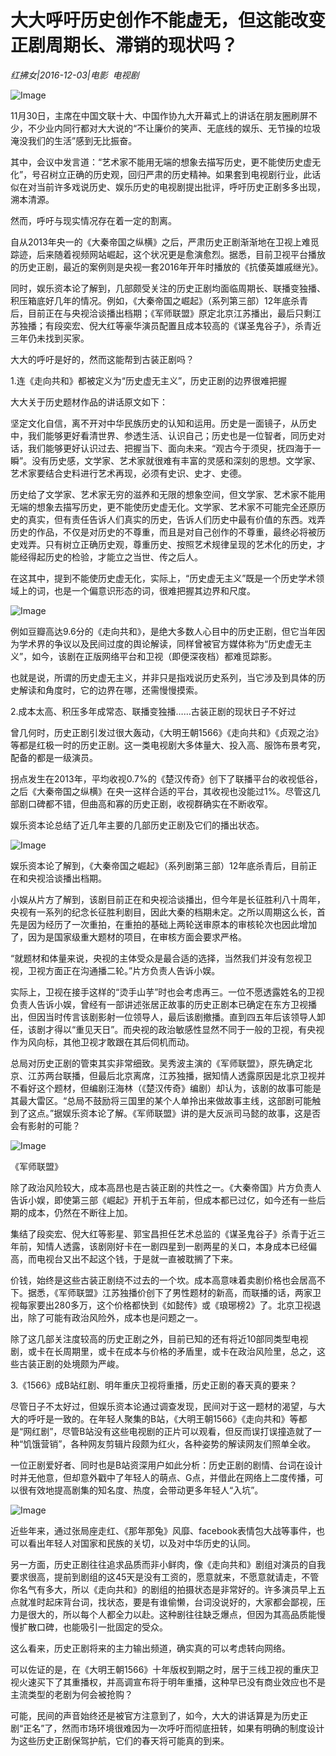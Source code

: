 # 大大呼吁历史创作不能虚无，但这能改变正剧周期长、滞销的现状吗？

*红拂女|2016-12-03|电影 
                                                电视剧*

![Image](http://static.ylzbl.com/uploads/ueditor/php/upload/image/20170724/1500886621171501.jpeg)

11月30日，主席在中国文联十大、中国作协九大开幕式上的讲话在朋友圈刷屏不少，不少业内同行都对大大说的“不让廉价的笑声、无底线的娱乐、无节操的垃圾淹没我们的生活”感到无比振奋。

其中，会议中发言道：“艺术家不能用无端的想象去描写历史，更不能使历史虚无化”，号召树立正确的历史观，回归严肃的历史精神。如果套到电视剧行业，此话似在对当前许多戏说历史、娱乐历史的电视剧提出批评，呼吁历史正剧多多出现，溯本清源。

然而，呼吁与现实情况存在着一定的割离。

自从2013年央一的《大秦帝国之纵横》之后，严肃历史正剧渐渐地在卫视上难觅踪迹，后来随着视频网站崛起，这个状况更是愈演愈烈。据悉，目前卫视平台播放的历史正剧，最近的案例则是央视一套2016年开年时播放的《抗倭英雄戚继光》。

同时，娱乐资本论了解到，几部颇受关注的历史正剧均面临周期长、联播变独播、积压箱底好几年的情况。例如，《大秦帝国之崛起》（系列第三部）12年底杀青后，目前正在与央视洽谈播出档期；《军师联盟》原定北京江苏播出，最后只剩江苏独播；有段奕宏、倪大红等豪华演员配置且成本较高的《谋圣鬼谷子》，杀青近三年仍未找到买家。

大大的呼吁是好的，然而这能帮到古装正剧吗？

1.连《走向共和》都被定义为“历史虚无主义”，历史正剧的边界很难把握

大大关于历史题材作品的讲话原文如下：

坚定文化自信，离不开对中华民族历史的认知和运用。历史是一面镜子，从历史中，我们能够更好看清世界、参透生活、认识自己；历史也是一位智者，同历史对话，我们能够更好认识过去、把握当下、面向未来。“观古今于须臾，抚四海于一瞬”。没有历史感，文学家、艺术家就很难有丰富的灵感和深刻的思想。文学家、艺术家要结合史料进行艺术再现，必须有史识、史才、史德。

历史给了文学家、艺术家无穷的滋养和无限的想象空间，但文学家、艺术家不能用无端的想象去描写历史，更不能使历史虚无化。文学家、艺术家不可能完全还原历史的真实，但有责任告诉人们真实的历史，告诉人们历史中最有价值的东西。戏弄历史的作品，不仅是对历史的不尊重，而且是对自己创作的不尊重，最终必将被历史戏弄。只有树立正确历史观，尊重历史、按照艺术规律呈现的艺术化的历史，才能经得起历史的检验，才能立之当世、传之后人。

在这其中，提到不能使历史虚无化，实际上，“历史虚无主义”既是一个历史学术领域上的词，也是一个偏意识形态的词，很难把握其边界和尺度。

![Image](http://p9.pstatp.com/large/2ede000315868bda8a78)

例如豆瓣高达9.6分的《走向共和》，是绝大多数人心目中的历史正剧，但它当年因为学术界的争议以及民间过度的舆论解读，同样曾被官方媒体称为“历史虚无主义”，如今，该剧在正版网络平台和卫视（即便深夜档）都难觅踪影。

也就是说，所谓的历史虚无主义，并非只是指戏说历史系列，当它涉及到具体的历史解读和角度时，它的边界在哪，还需慢慢摸索。

2.成本太高、积压多年成常态、联播变独播……古装正剧的现状日子不好过

曾几何时，历史正剧引发过很大轰动，《大明王朝1566》《走向共和》《贞观之治》等都是红极一时的历史正剧。这一类电视剧大多体量大、投入高、服饰布景考究，配备的都是一级演员。

拐点发生在2013年，平均收视0.7%的《楚汉传奇》创下了联播平台的收视低谷，之后《大秦帝国之纵横》在央一这样合适的平台，其收视也没能过1%。尽管这几部剧口碑都不错，但曲高和寡的历史正剧，收视群确实在不断收窄。

娱乐资本论总结了近几年主要的几部历史正剧及它们的播出状态。

![Image](http://p9.pstatp.com/large/31bf0000e4dd8515bf72)

娱乐资本论了解到，《大秦帝国之崛起》（系列剧第三部）12年底杀青后，目前正在和央视洽谈播出档期。

小娱从片方了解到，该剧目前正在和央视洽谈播出，但今年是长征胜利八十周年，央视有一系列的纪念长征胜利剧目，因此大秦的档期未定。之所以周期这么长，首先是因为经历了一次重拍，在重拍的基础上两轮送审原本的审核轮次也因此增加了，因为是国家级重大题材的项目，在审核方面会要求严格。

“就题材和体量来说，央视的主体受众是最合适的选择，当然我们并没有忽视卫视，卫视方面正在沟通播二轮。”片方负责人告诉小娱。

实际上，卫视在接手这样的“烫手山芋”时也会考虑再三。一位不愿透露姓名的卫视负责人告诉小娱，曾经有一部讲述张居正故事的历史正剧本已确定在东方卫视播出，但因当时传言该剧影射一位领导人，最后该剧撤播。直到四五年后该领导人卸任，该剧才得以“重见天日”。而央视的政治敏感性显然不同于一般的卫视，有央视作为风向标，其他卫视才敢跟在其后伺机而动。

总局对历史正剧的管束其实非常细致。吴秀波主演的《军师联盟》，原先确定北京、江苏两台联播，但最后北京离席，江苏独播，据知情人透露原因是北京卫视并不看好这个题材，但编剧汪海林（《楚汉传奇》编剧）却认为，该剧的故事可能是其最大雷区。“总局不鼓励将三国里的某个人单拎出来做故事主线，这部剧可能触到了这点。”据娱乐资本论了解。《军师联盟》讲的是大反派司马懿的故事，这是否会有影射的可能？

![Image](http://p3.pstatp.com/large/31c00000e51838dbb2ad)

《军师联盟》

除了政治风险较大，成本高昂也是古装正剧的共性之一。《大秦帝国》片方负责人告诉小娱，即使第三部《崛起》开机于五年前，但成本都已过亿，如今还有一些后期的成本，仍然在不断往上加。

集结了段奕宏、倪大红等影星、郭宝昌担任艺术总监的《谋圣鬼谷子》杀青于近三年前，知情人透露，该剧刚好卡在一剧四星到一剧两星的关口，本身成本已经偏高，而电视台又出不起这个钱，于是就一直被耽搁了下来。

价钱，始终是这些古装正剧绕不过去的一个坎。成本高意味着卖剧价格也会居高不下。据悉，《军师联盟》江苏独播价创下了男性题材的新高，而联播的话，两家卫视每家要出280多万，这个价格都快到《如懿传》或《琅琊榜2》了。北京卫视退出，除了可能有政治风险外，成本也是问题之一。

除了这几部关注度较高的历史正剧之外，目前已知的还有将近10部同类型电视剧，或卡在长周期里，或卡在成本与价格的矛盾里，或卡在政治风险里，总之，这些古装正剧的处境颇为严峻。

3.《1566》成B站红剧、明年重庆卫视将重播，历史正剧的春天真的要来？

尽管日子不太好过，但娱乐资本论通过调查发现，民间对于这一题材的渴望，与大大的呼吁是一致的。在年轻人聚集的B站，《大明王朝1566》《走向共和》等都是“网红剧”，尽管B站没有这些电视剧的正片可以观看，但反而误打误撞造就了一种“饥饿营销”，各种网友剪辑片段颇为红火，各种姿势的解读网友们照单全收。

一位正剧爱好者、同时也是B站资深用户如此分析：历史正剧的剧情、台词在设计时并无他意，但却意外戳中了年轻人的萌点、G点，并借此在网络上二度传播，可以很有效地提高剧集的知名度、热度，会带动更多年轻人“入坑”。

![Image](http://p9.pstatp.com/large/2ee700030127700b2bf5)

近些年来，通过张局座走红、《那年那兔》风靡、facebook表情包大战等事件，也可以看出年轻人对国家和民族的关切，以及对中华历史的认同。

另一方面，历史正剧往往追求品质而非小鲜肉，像《走向共和》剧组对演员的自我要求很高，提前到剧组的这45天是没有工资的，愿意就来，不愿意就请走，不管你名气有多大，所以《走向共和》的剧组的拍摄状态是非常好的。许多演员早上五点就准时起床背台词，找状态，要是有谁偷懒，台词没说好的，大家都会鄙视，压力是很大的，所以每个人都全力以赴。这种剧往往缺乏爆点，但因为其高品质能慢慢扩散口碑，也能吸引一批固定的受众。

这么看来，历史正剧将来的主力输出频道，确实真的可以考虑转向网络。

可以佐证的是，在《大明王朝1566》十年版权到期之时，居于三线卫视的重庆卫视火速买下了其重播权，并高调宣布将于明年重播，这种早已没有商业效应也不是主流类型的老剧为何会被抢购？

可能，民间的声音始终还是被官方注意到了，如今，大大的讲话算是为历史正剧“正名”了，然而市场环境很难因为一次呼吁而彻底扭转，如果有明确的制度设计为这些历史正剧保驾护航，它们的春天将可能真的到来。

